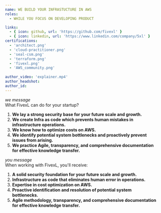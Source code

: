 ```yaml
---
name: WE BUILD YOUR INFRASTUCTURE IN AWS 
roles:
  - WHILE YOU FOCUS ON DEVELOPING PRODUCT

links:
  - { icon: github, url: 'https://github.com/fivexl' }
  - { icon: linkedin, url: 'https://www.linkedin.com/company/5xl' }
certifications:
  - 'architect.png'
  - 'cloud-practitioner.png'
  - 'seal-csm.png'
  - 'terraform.png'
  - 'fivexl.png'
  - 'AWS_community.png'
  
author_video: 'explainer.mp4'
author_headshot: 
author_id: 
---
```

*we message*  
What FivexL can do for your startup?
1. **We lay a strong security base for your future scale and growth.**
2. **We create Infra as code which prevents human mistakes in infrastructure operations.** 
3. **We know how to optimize costs on AWS.**
4. **We identify potential system bottlenecks and proactively prevent issues from arising.** 
5. **We practice Agile, transparency, and comprehensive documentation for effective knowledge transfer.**

*you message*  
When working with FivexL, you'll receive:
1. **A solid security foundation for your future scale and growth.**
2. **Infrastructure as code that eliminates human error in operations.**
3. **Expertise in cost optimization on AWS.**
4. **Proactive identification and resolution of potential system bottlenecks.**
5. **Agile methodology, transparency, and comprehensive documentation for effective knowledge transfer.**

